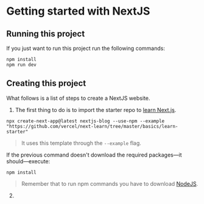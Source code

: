 # Getting started with NextJS

## Running this project

If you just want to run this project run the following commands:

``` shell
npm install
npm run dev
```

## Creating this project

What follows is a list of steps to create a NextJS website.

1. The first thing to do is to import the starter repo to [learn Next.js](https://nextjs.org/learn).

``` shell
npx create-next-app@latest nextjs-blog --use-npm --example "https://github.com/vercel/next-learn/tree/master/basics/learn-starter"
```

>  It uses this template through the `--example` flag.

If the previous command doesn't download the required packages—it should—execute:

``` shell
npm install
```

> Remember that to run npm commands you have to download [NodeJS](https://nodejs.org/en/).

2. 